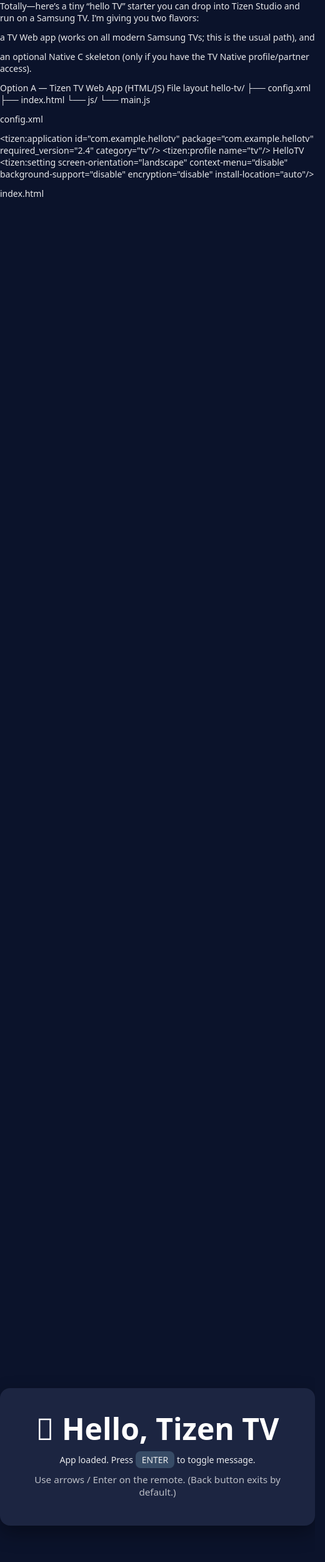 Totally—here’s a tiny “hello TV” starter you can drop into Tizen Studio and run on a Samsung TV. I’m giving you two flavors:

a TV Web app (works on all modern Samsung TVs; this is the usual path), and

an optional Native C skeleton (only if you have the TV Native profile/partner access).

Option A — Tizen TV Web App (HTML/JS)
File layout
hello-tv/
├── config.xml
├── index.html
└── js/
    └── main.js

config.xml
<?xml version="1.0" encoding="UTF-8"?>
<widget xmlns="http://www.w3.org/ns/widgets"
        xmlns:tizen="http://tizen.org/ns/widgets"
        id="com.example.hellotv"
        version="1.0.0"
        viewmodes="maximized"
        >
  <tizen:application id="com.example.hellotv"
                     package="com.example.hellotv"
                     required_version="2.4"
                     category="tv"/>
  <tizen:profile name="tv"/>
  <name>HelloTV</name>
  <content src="index.html"/>
  <icon src="icon.png"/>
  <tizen:setting screen-orientation="landscape"
                 context-menu="disable"
                 background-support="disable"
                 encryption="disable"
                 install-location="auto"/>
  <!-- Add if you need network access later -->
  <!-- <tizen:privilege name="http://tizen.org/privilege/internet"/> -->
</widget>

index.html
<!doctype html>
<html>
<head>
  <meta charset="utf-8" />
  <meta name="viewport" content="width=device-width, initial-scale=1" />
  <title>Hello Tizen TV</title>
  <style>
    html, body {
      margin: 0; padding: 0; height: 100%; width: 100%;
      font-family: system-ui, -apple-system, Segoe UI, Roboto, sans-serif;
      background: #0b132b; color: #fff; overflow: hidden;
    }
    .wrap {
      display: grid; place-items: center; height: 100vh; text-align: center;
    }
    .card {
      padding: 32px 48px; border-radius: 16px; background: #1c2541;
      box-shadow: 0 12px 30px rgba(0,0,0,.35);
    }
    h1 { margin: 0 0 8px; font-size: 3.0rem; }
    p  { margin: 0 0 12px; opacity: .9; }
    .hint { font-size: .95rem; opacity: .7; }
    .key { padding: 4px 10px; border-radius: 8px; background: #3a506b; }
  </style>
</head>
<body>
  <div class="wrap">
    <div class="card">
      <h1>👋 Hello, Tizen TV</h1>
      <p id="status">App loaded. Press <span class="key">ENTER</span> to toggle message.</p>
      <p class="hint">Use arrows / Enter on the remote. (Back button exits by default.)</p>
    </div>
  </div>
  <script src="js/main.js"></script>
</body>
</html>

js/main.js
(function () {
  const statusEl = document.getElementById('status');
  let toggled = false;

  // Register some remote keys you might want later (optional)
  try {
    if (window.tizen && tizen.tvinputdevice) {
      tizen.tvinputdevice.registerKey('MediaPlay');
      tizen.tvinputdevice.registerKey('MediaPause');
      tizen.tvinputdevice.registerKey('ColorF0Red'); // example color key
    }
  } catch (e) {
    // Ignore if not available in your emulator/profile
    console.log('Key registration skipped:', e);
  }

  function onKeyDown(e) {
    // Common TV keyCodes across models:
    // 13 Enter/OK, 37 Left, 38 Up, 39 Right, 40 Down, 10009 Back (Samsung)
    switch (e.keyCode) {
      case 13: // Enter
        toggled = !toggled;
        statusEl.textContent = toggled
          ? '🎉 It works! You pressed ENTER.'
          : 'App loaded. Press ENTER to toggle message.';
        break;
      case 37: // Left
      case 38: // Up
      case 39: // Right
      case 40: // Down
        console.log('Arrow key:', e.keyCode);
        break;
      case 10009: // Back
        // Exit app on Back
        try { if (window.tizen && tizen.application) tizen.application.getCurrentApplication().exit(); }
        catch (_) {}
        break;
      default:
        // Log other keys for debugging
        console.log('Key:', e.keyCode);
    }
  }

  document.addEventListener('keydown', onKeyDown);

  // Simple lifecycle log
  console.log('HelloTV ready.');
})();

How to run on a Samsung TV

Enable Developer Mode on the TV

TV: Apps → 1-2-3 or “123” remote → enter 12345 or use the Developer Mode path for your model → turn Developer Mode ON and set your PC’s IP as the “Developer IP.” Reboot TV.

Connect via Tizen Studio → Device Manager

Ensure PC and TV are on the same network.

In Device Manager, add the TV by its IP; click Connect (it may ask to confirm on TV).

Create project & import these files

In Tizen Studio: File → New → Tizen Project → TV → Web Application → Basic Project.

Replace the generated config.xml, index.html, and add js/main.js with the files above.

Build & Run

Right-click project → Build Signed Package (create/distribute certificate if prompted).

Right-click project → Run As → Tizen Web Application (select your TV device).

That’s it—you should see the “Hello, Tizen TV” card and be able to interact with the remote.

Option B — (Advanced) Native C (EFL/Elementary)

⚠️ TV Native apps typically require the TV Native profile (often partner-only). If you don’t see a TV native profile in Package Manager, stick to the Web app above. If you do have it, here’s the smallest possible template.

main.c
#include <Elementary.h>

static void win_del(void *data, Evas_Object *obj, void *event_info) {
    elm_exit();
}

EAPI_MAIN int elm_main(int argc, char **argv) {
    Evas_Object *win = elm_win_util_standard_add("hello-tv", "Hello Tizen TV (Native)");
    elm_win_autodel_set(win, EINA_TRUE);
    evas_object_smart_callback_add(win, "delete,request", win_del, NULL);

    Evas_Object *bg = elm_bg_add(win);
    evas_object_size_hint_weight_set(bg, EVAS_HINT_EXPAND, EVAS_HINT_EXPAND);
    elm_win_resize_object_add(win, bg);
    evas_object_show(bg);

    Evas_Object *box = elm_box_add(win);
    evas_object_size_hint_weight_set(box, EVAS_HINT_EXPAND, EVAS_HINT_EXPAND);
    elm_win_resize_object_add(win, box);
    evas_object_show(box);

    Evas_Object *lbl = elm_label_add(win);
    elm_object_text_set(lbl, "<align=center><font_size=50>👋 Hello, Tizen TV</font_size></align>");
    evas_object_size_hint_weight_set(lbl, EVAS_HINT_EXPAND, 0.0);
    evas_object_size_hint_align_set(lbl, EVAS_HINT_FILL, 0.5);
    elm_box_pack_end(box, lbl);
    evas_object_show(lbl);

    evas_object_resize(win, 1920, 1080);
    evas_object_show(win);

    elm_run();
    return 0;
}
ELM_MAIN()

Build notes (Native)

Create a TV Native project in Tizen Studio (if available), choose a Basic UI template (EFL/Elementary), replace main.c with the above, then build & run on the TV device (after connecting via Device Manager).

Quick tips / gotchas

If “TV Native” profile isn’t in Package Manager, that’s expected—most developers ship Web TV apps.

If your app needs network access, add the Internet privilege in config.xml and rebuild.

Use the Emulator first if you don’t see your TV on Device Manager; then switch to the TV.

For key codes: 10009 is Back on Samsung remotes. Don’t block it without a good reason.

If you tell me which route you’re taking (Web vs Native C), I can tailor the template further—e.g., hook up video playback, a focusable grid, or remote-color-key actions.

You said:
Make this for Native C/C++ template not web App


ChatGPT said:
Thought for 22s

Awesome—here’s a minimal Native C/Elementary (EFL) template for Tizen 9.0 TV that builds, runs, shows a “Hello TV” screen, and handles the TV remote (Enter/OK toggles a message; Back exits).

Project layout
hellotv-native/
├── CMakeLists.txt
├── inc/
│   └── hellotv.h
├── res/
│   └── icons/
│       └── app.png            # any 512x512 PNG works as a placeholder
├── src/
│   └── main.c
└── tizen-manifest.xml

CMakeLists.txt
cmake_minimum_required(VERSION 3.10)
project(hellotv C)

set(CMAKE_C_STANDARD 11)
set(CMAKE_C_EXTENSIONS ON)

# EFL/Elementary
find_package(PkgConfig REQUIRED)
pkg_check_modules(ELEMENTARY REQUIRED elementary)

include_directories(${ELEMENTARY_INCLUDE_DIRS} inc)
add_definitions(${ELEMENTARY_CFLAGS_OTHER})

add_executable(hellotv src/main.c)
target_link_libraries(hellotv ${ELEMENTARY_LIBRARIES})

# Tizen packaging expects this
install(TARGETS hellotv DESTINATION bin)

tizen-manifest.xml
<?xml version="1.0" encoding="UTF-8"?>
<manifest xmlns="http://tizen.org/ns/packages"
          api-version="9"
          package="com.example.hellotv"
          version="1.0.0">
  <profile name="tv"/>
  <feature name="http://tizen.org/feature/profile.tv"/>

  <app id="com.example.hellotv"
       type="capp"
       exec="hellotv"
       multiple="false"
       taskmanage="true"
       nodisplay="false">
    <label> HelloTV (Native) </label>
    <icon>res/icons/app.png</icon>
    <!-- No privileges needed for this demo -->
  </app>
</manifest>

inc/hellotv.h
#pragma once
#include <Elementary.h>

// Key names vary a bit by device; we’ll check several common ones.
static inline Eina_Bool is_back_key(const char *keyname) {
    return keyname &&
           (!strcmp(keyname, "XF86Back") ||
            !strcmp(keyname, "Back")     ||
            !strcmp(keyname, "Escape"));
}

static inline Eina_Bool is_ok_key(const char *keyname) {
    return keyname &&
           (!strcmp(keyname, "Return") ||
            !strcmp(keyname, "Select") ||
            !strcmp(keyname, "space"));
}

src/main.c
#include "hellotv.h"

typedef struct appdata_s {
    Evas_Object *win;
    Evas_Object *bg;
    Evas_Object *box;
    Evas_Object *label;
    Eina_Bool    toggled;
} appdata;

static void on_win_del(void *data, Evas_Object *obj, void *event_info) {
    (void)data; (void)obj; (void)event_info;
    elm_exit();
}

static void on_key_down(void *data, Evas *e, Evas_Object *obj, void *event_info) {
    (void)e; (void)obj;
    appdata *ad = (appdata *)data;
    Evas_Event_Key_Down *ev = (Evas_Event_Key_Down *)event_info;
    if (!ev || !ev->keyname) return;

    const char *k = ev->keyname;

    if (is_back_key(k)) {
        elm_exit();
        return;
    }
    if (is_ok_key(k)) {
        ad->toggled = !ad->toggled;
        elm_object_text_set(
            ad->label,
            ad->toggled
              ? "<align=center><font_size=54>🎉 It works! You pressed ENTER.</font_size></align>"
              : "<align=center><font_size=54>👋 Hello, Tizen TV</font_size>\n"
                "<align=center><font_size=28>Press ENTER/OK to toggle. Back exits.</font_size></align>"
        );
        return;
    }

    // Optional: log arrow keys
    if (!strcmp(k, "Left") || !strcmp(k, "Right") || !strcmp(k, "Up") || !strcmp(k, "Down")) {
        printf("Arrow key: %s\n", k);
    } else {
        printf("Key: %s\n", k);
    }
}

EAPI_MAIN int elm_main(int argc, char **argv) {
    (void)argc; (void)argv;

    appdata ad = {0};

    // Window
    ad.win = elm_win_util_standard_add("hello-tv", "Hello Tizen TV (Native)");
    elm_win_autodel_set(ad.win, EINA_TRUE);
    evas_object_smart_callback_add(ad.win, "delete,request", on_win_del, NULL);

    // Background
    ad.bg = elm_bg_add(ad.win);
    evas_object_size_hint_weight_set(ad.bg, EVAS_HINT_EXPAND, EVAS_HINT_EXPAND);
    elm_bg_color_set(ad.bg, 11, 19, 43); // #0b132b
    elm_win_resize_object_add(ad.win, ad.bg);
    evas_object_show(ad.bg);

    // Root box
    ad.box = elm_box_add(ad.win);
    evas_object_size_hint_weight_set(ad.box, EVAS_HINT_EXPAND, EVAS_HINT_EXPAND);
    evas_object_size_hint_align_set(ad.box, EVAS_HINT_FILL, EVAS_HINT_FILL);
    elm_win_resize_object_add(ad.win, ad.box);
    evas_object_show(ad.box);

    // Label (rich text)
    ad.label = elm_label_add(ad.win);
    elm_label_line_wrap_set(ad.label, ELM_WRAP_MIXED);
    elm_object_text_set(
        ad.label,
        "<align=center><font_size=54>👋 Hello, Tizen TV</font_size>\n"
        "<align=center><font_size=28>Press ENTER/OK to toggle. Back exits.</font_size></align>"
    );
    evas_object_size_hint_weight_set(ad.label, EVAS_HINT_EXPAND, 0.0);
    evas_object_size_hint_align_set(ad.label, EVAS_HINT_FILL, 0.5);
    elm_box_pack_end(ad.box, ad.label);
    evas_object_show(ad.label);

    // Key handling (attach to window's canvas)
    Evas *canvas = evas_object_evas_get(ad.win);
    evas_event_callback_add(canvas, EVAS_CALLBACK_KEY_DOWN, on_key_down, &ad);

    // Full HD window size (TV fills it)
    evas_object_resize(ad.win, 1920, 1080);
    evas_object_show(ad.win);

    elm_run();
    return 0;
}
ELM_MAIN()

res/icons/app.png

Any 512×512 PNG is fine here (a plain square works). You can replace it later.

How to create & run this in Tizen Studio

Create a Native TV project

File → New → Tizen Project → Template: TV → Native Application → Basic UI (EFL/Elementary).

If you don’t see TV Native profiles in Package Manager, that usually means it’s restricted. If that’s your case, you’ll need partner access. (If unavailable, a Web app is the standard route.)

Replace files

Replace the auto-generated tizen-manifest.xml with the one above (or edit to match).

Create inc/, src/, res/icons/ and add the files exactly as shown.

Replace the project’s CMakeLists.txt with the one above.

Build & Run

Build the project. If prompted, create/install a TV certificate profile.

Connect your TV in Device Manager (Developer Mode ON, same network, add by IP).

Run As → Tizen Native Application. The app should launch full-screen on the TV.

Notes & tweaks

Back key: we check XF86Back, Back, and Escape to cover common variations.

Enter/OK: we check Return, Select, and space.

If you need networking or other capabilities later, add the appropriate privileges to tizen-manifest.xml.

For more UI, you can add EFL widgets (buttons, lists) to ad.box—the structure is already in place.

If you tell me what you want to show next (image, video, grid of focusable items, WebView, etc.), I’ll extend this native template accordingly.
